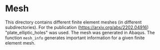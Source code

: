 # Mesh
This directory contains different finite element meshes (in different subdirectories).
For the publication (https://arxiv.org/abs/2202.04916) "plate_elliptic_holes" was used. The mesh was generated in Abaqus.
The function `mesh_info` generates important information for a given finite element mesh.
